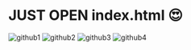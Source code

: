 # JUST OPEN index.html 😍

![github1](https://user-images.githubusercontent.com/22329040/138175222-d54d360c-cca1-49ef-9822-13b5e3cd02d8.png)
![github2](https://user-images.githubusercontent.com/22329040/138175272-71a6a984-7b45-4d68-ad6f-2d4c9e34808e.png)
![github3](https://user-images.githubusercontent.com/22329040/138175277-f2039343-e26f-403c-b5fe-e4187700cc57.png)
![github4](https://user-images.githubusercontent.com/22329040/138175278-1e745ca2-ddfe-4eba-bdbf-57e2e12e10fa.png)
